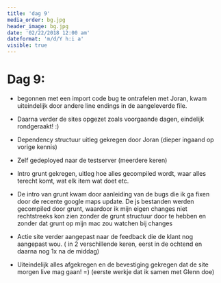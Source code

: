 ```yaml
---
title: 'dag 9'
media_order: bg.jpg
header_image: bg.jpg
date: '02/22/2018 12:00 am'
dateformat: 'm/d/Y h:i a'
visible: true
---
```


# Dag 9:

- begonnen met een import code bug te ontrafelen met Joran, kwam uiteindelijk door andere line endings in de aangeleverde file.

- Daarna verder de sites opgezet zoals voorgaande dagen, eindelijk rondgeraakt! :)

- Dependency structuur uitleg gekregen door Joran (dieper ingaand op vorige kennis)

- Zelf gedeployed naar de testserver (meerdere keren)

- Intro grunt gekregen, uitleg hoe alles gecompiled wordt, waar alles terecht komt, wat elk item wat doet etc.

- De intro van grunt kwam door aanleiding van de bugs die ik ga fixen door de recente google maps update. De js bestanden werden gecompiled door grunt, waardoor ik mijn eigen changes niet rechtstreeks kon zien zonder de grunt structuur door te hebben en zonder dat grunt op mijn mac zou watchen bij changes

- Actie site verder aangepast naar de feedback die de klant nog aangepast wou. ( in 2 verschillende keren, eerst in de ochtend en daarna nog 1x na de middag)

- Uiteindelijk alles afgekregen en de bevestiging gekregen dat de site morgen live mag gaan! =) (eerste werkje dat ik samen met Glenn doe)

